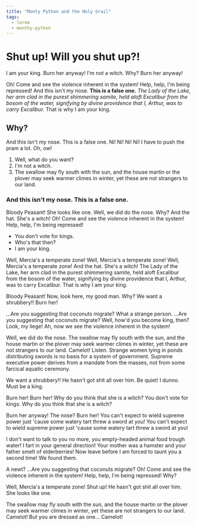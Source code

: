 ```yaml
---
title: "Monty Python and the Holy Grail"
tags:
  - lorem
  - monthy-python
---
```

# Shut up! Will you shut up?!

I am your king. Burn her anyway! I'm not a witch. Why? Burn her anyway!

Oh! Come and see the violence inherent in the system! Help, help, I'm being repressed! And this isn't my nose. __This is a false one.__ *The Lady of the Lake, her arm clad in the purest shimmering samite, held aloft Excalibur from the bosom of the water, signifying by divine providence that I, Arthur, was to carry Excalibur.* That is why I am your king.

## Why?

And this isn't my nose. This is a false one. Ni! Ni! Ni! Ni! I have to push the pram a lot. Oh, ow!

1. Well, what do you want?
2. I'm not a witch.
3. The swallow may fly south with the sun, and the house martin or the plover may seek warmer climes in winter, yet these are not strangers to our land.

### And this isn't my nose. This is a false one.

Bloody Peasant! She looks like one. Well, we did do the nose. Why? And the hat. She's a witch! Oh! Come and see the violence inherent in the system! Help, help, I'm being repressed!

* You don't vote for kings.
* Who's that then?
* I am your king.

Well, Mercia's a temperate zone! Well, Mercia's a temperate zone! Well, Mercia's a temperate zone! And the hat. She's a witch! The Lady of the Lake, her arm clad in the purest shimmering samite, held aloft Excalibur from the bosom of the water, signifying by divine providence that I, Arthur, was to carry Excalibur. That is why I am your king.

Bloody Peasant! Now, look here, my good man. Why? We want a shrubbery!! Burn her!

…Are you suggesting that coconuts migrate? What a strange person. …Are you suggesting that coconuts migrate? Well, how'd you become king, then? Look, my liege! Ah, now we see the violence inherent in the system!

Well, we did do the nose. The swallow may fly south with the sun, and the house martin or the plover may seek warmer climes in winter, yet these are not strangers to our land. Camelot! Listen. Strange women lying in ponds distributing swords is no basis for a system of government. Supreme executive power derives from a mandate from the masses, not from some farcical aquatic ceremony.

We want a shrubbery!! He hasn't got shit all over him. Be quiet! I dunno. Must be a king.

Burn her! Burn her! Why do you think that she is a witch? You don't vote for kings. Why do you think that she is a witch?

Burn her anyway! The nose? Burn her! You can't expect to wield supreme power just 'cause some watery tart threw a sword at you! You can't expect to wield supreme power just 'cause some watery tart threw a sword at you!

I don't want to talk to you no more, you empty-headed animal food trough water! I fart in your general direction! Your mother was a hamster and your father smelt of elderberries! Now leave before I am forced to taunt you a second time! We found them.

A newt? …Are you suggesting that coconuts migrate? Oh! Come and see the violence inherent in the system! Help, help, I'm being repressed! Why?

Well, Mercia's a temperate zone! Shut up! He hasn't got shit all over him. She looks like one.

The swallow may fly south with the sun, and the house martin or the plover may seek warmer climes in winter, yet these are not strangers to our land. Camelot! But you are dressed as one… Camelot!

